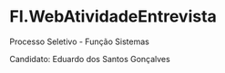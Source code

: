 # FI.WebAtividadeEntrevista

Processo Seletivo - Função Sistemas

Candidato: Eduardo dos Santos Gonçalves
